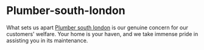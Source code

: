 # Plumber-south-london
What sets us apart <a href="https://onegoodplumber.co.uk/south-london/">Plumber south london</a> is our genuine concern for our customers' welfare. Your home is your haven, and we take immense pride in assisting you in its maintenance. 

